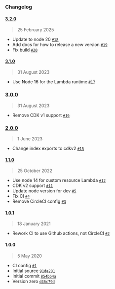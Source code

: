 ### Changelog

#### [3.2.0](https://github.com/isotoma/es-settings-cdk/compare/3.1.0...3.2.0)

> 25 February 2025

- Update to node 20 [`#18`](https://github.com/isotoma/es-settings-cdk/pull/18)
- Add docs for how to release a new version [`#19`](https://github.com/isotoma/es-settings-cdk/pull/19)
- Fix build [`#20`](https://github.com/isotoma/es-settings-cdk/pull/20)

#### [3.1.0](https://github.com/isotoma/es-settings-cdk/compare/3.0.0...3.1.0)

> 31 August 2023

- Use Node 16 for the Lambda runtime [`#17`](https://github.com/isotoma/es-settings-cdk/pull/17)

### [3.0.0](https://github.com/isotoma/es-settings-cdk/compare/2.0.0...3.0.0)

> 31 August 2023

- Remove CDK v1 support [`#16`](https://github.com/isotoma/es-settings-cdk/pull/16)

### [2.0.0](https://github.com/isotoma/es-settings-cdk/compare/1.1.0...2.0.0)

> 1 June 2023

- Change index exports to cdkv2 [`#15`](https://github.com/isotoma/es-settings-cdk/pull/15)

#### [1.1.0](https://github.com/isotoma/es-settings-cdk/compare/1.0.1...1.1.0)

> 25 October 2022

- Use node 14 for custom resource Lambda [`#12`](https://github.com/isotoma/es-settings-cdk/pull/12)
- CDK v2 support [`#11`](https://github.com/isotoma/es-settings-cdk/pull/11)
- Update node version for dev [`#5`](https://github.com/isotoma/es-settings-cdk/pull/5)
- Fix CI [`#4`](https://github.com/isotoma/es-settings-cdk/pull/4)
- Remove CircleCI config [`#3`](https://github.com/isotoma/es-settings-cdk/pull/3)

#### [1.0.1](https://github.com/isotoma/es-settings-cdk/compare/1.0.0...1.0.1)

> 18 January 2021

- Rework CI to use Github actions, not CircleCI [`#2`](https://github.com/isotoma/es-settings-cdk/pull/2)

#### 1.0.0

> 5 May 2020

- CI config [`#1`](https://github.com/isotoma/es-settings-cdk/pull/1)
- Initial source [`91da281`](https://github.com/isotoma/es-settings-cdk/commit/91da2810118bb0fb012142f7d0976dadb302d48b)
- Initial commit [`854bb4a`](https://github.com/isotoma/es-settings-cdk/commit/854bb4a4639ad6be5bd5b97f025d579cd6d2bc3f)
- Version zero [`d46c79d`](https://github.com/isotoma/es-settings-cdk/commit/d46c79d5b607a28c03fac7de49fa33bf1abedc56)
